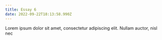 ```yaml
---
title: Essay 6
date: 2022-09-22T18:13:58.990Z
---
```

 Lorem ipsum dolor sit amet, consectetur adipiscing elit. Nullam auctor, nisl nec